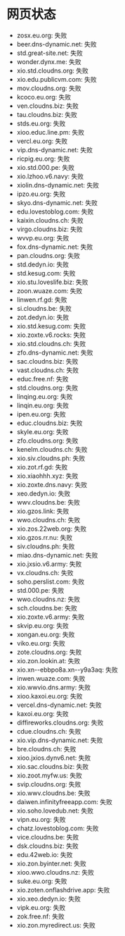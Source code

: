 # 网页状态
- zosx.eu.org: 失败
- beer.dns-dynamic.net: 失败
- std.great-site.net: 失败
- wonder.dynx.me: 失败
- xio.std.cloudns.org: 失败
- xio.edu.publicvm.com: 失败
- mov.cloudns.org: 失败
- kcoco.eu.org: 失败
- ven.cloudns.biz: 失败
- tau.cloudns.biz: 失败
- stds.eu.org: 失败
- xioo.educ.line.pm: 失败
- vercl.eu.org: 失败
- vip.dns-dynamic.net: 失败
- ricpig.eu.org: 失败
- xio.std.000.pe: 失败
- xio.lzhoo.v6.navy: 失败
- xiolin.dns-dynamic.net: 失败
- ipzo.eu.org: 失败
- skyo.dns-dynamic.net: 失败
- edu.lovestoblog.com: 失败
- kaixin.cloudns.ch: 失败
- virgo.cloudns.biz: 失败
- wvvp.eu.org: 失败
- fox.dns-dynamic.net: 失败
- pan.cloudns.org: 失败
- std.dedyn.io: 失败
- std.kesug.com: 失败
- xio.stu.loveslife.biz: 失败
- zoon.wuaze.com: 失败
- linwen.rf.gd: 失败
- si.cloudns.be: 失败
- zot.dedyn.io: 失败
- xio.std.kesug.com: 失败
- xio.zoxte.v6.rocks: 失败
- xio.std.cloudns.ch: 失败
- zfo.dns-dynamic.net: 失败
- sac.cloudns.biz: 失败
- vast.cloudns.ch: 失败
- educ.free.nf: 失败
- std.cloudns.org: 失败
- linqing.eu.org: 失败
- linqin.eu.org: 失败
- ipen.eu.org: 失败
- educ.cloudns.biz: 失败
- skyle.eu.org: 失败
- zfo.cloudns.org: 失败
- kenelm.cloudns.ch: 失败
- xio.siv.cloudns.ph: 失败
- xio.zot.rf.gd: 失败
- xio.xiaohhh.xyz: 失败
- xio.zoxte.dns.navy: 失败
- xeo.dedyn.io: 失败
- wwv.cloudns.be: 失败
- xio.gzos.link: 失败
- wwo.cloudns.ch: 失败
- xio.zos.22web.org: 失败
- xio.gzos.rr.nu: 失败
- siv.cloudns.ph: 失败
- miao.dns-dynamic.net: 失败
- xio.jxsio.v6.army: 失败
- vx.cloudns.ch: 失败
- soho.perslist.com: 失败
- std.000.pe: 失败
- wwo.cloudns.nz: 失败
- sch.cloudns.be: 失败
- xio.zoxte.v6.army: 失败
- skvip.eu.org: 失败
- xongan.eu.org: 失败
- viko.eu.org: 失败
- zote.cloudns.org: 失败
- xio.zon.lookin.at: 失败
- xio.xn--ebbpo8a.xn--y9a3aq: 失败
- inwen.wuaze.com: 失败
- xio.wwvio.dns.army: 失败
- xioo.kaxoi.eu.org: 失败
- vercel.dns-dynamic.net: 失败
- kaxoi.eu.org: 失败
- diffireworks.cloudns.org: 失败
- cdue.cloudns.ch: 失败
- xio.vip.dns-dynamic.net: 失败
- bre.cloudns.ch: 失败
- xioo.jxios.dynv6.net: 失败
- xio.sac.cloudns.biz: 失败
- xio.zoot.myfw.us: 失败
- svip.cloudns.org: 失败
- xio.wwv.cloudns.be: 失败
- daiwen.infinityfreeapp.com: 失败
- xio.soho.lovedub.net: 失败
- vipn.eu.org: 失败
- chatz.lovestoblog.com: 失败
- vice.cloudns.be: 失败
- dsk.cloudns.biz: 失败
- edu.42web.io: 失败
- xio.zon.byinter.net: 失败
- xioo.wwo.cloudns.nz: 失败
- suke.eu.org: 失败
- xio.zoten.onflashdrive.app: 失败
- xio.xeo.dedyn.io: 失败
- vipk.eu.org: 失败
- zok.free.nf: 失败
- xio.zon.myredirect.us: 失败
